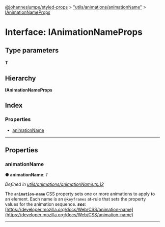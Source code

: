[@johanneslumpe/styled-props](../README.md) > ["utils/animations/animationName"](../modules/_utils_animations_animationname_.md) > [IAnimationNameProps](../interfaces/_utils_animations_animationname_.ianimationnameprops.md)

# Interface: IAnimationNameProps

## Type parameters
#### T 
## Hierarchy

**IAnimationNameProps**

## Index

### Properties

* [animationName](_utils_animations_animationname_.ianimationnameprops.md#animationname)

---

## Properties

<a id="animationname"></a>

###  animationName

**● animationName**: *`T`*

*Defined in [utils/animations/animationName.ts:12](https://github.com/johanneslumpe/styled-props/blob/3abf398/src/utils/animations/animationName.ts#L12)*

The **`animation-name`** CSS property sets one or more animations to apply to an element. Each name is an `@keyframes` at-rule that sets the property values for the animation sequence.
*__see__*: [https://developer.mozilla.org/docs/Web/CSS/animation-name](https://developer.mozilla.org/docs/Web/CSS/animation-name)

___

